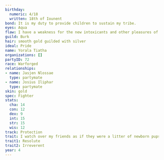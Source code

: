 ```yaml
---
birthday:
  numeric: 4/18
  written: 18th of Iounent
bond: It is my duty to provide children to sustain my tribe.
eyes: Aqua
flaw: I have a weakness for the new intoxicants and other pleasures of this land.
guild: Burk
hair: smooth gold guilded with silver
ideal: Pride
name: Yorala Tiatha
organizations: []
partyID: 72
race: Warforged
relationships:
- name: Jasjen Nlossae
  type: partymate
- name: Josius Iliphar
  type: partymate
skin: gold
spec: Fighter
stats:
  cha: 14
  con: 12
  dex: 9
  int: 15
  str: 15
  wis: 12
track: Protection
trait: I watch over my friends as if they were a litter of newborn pups.
trait1: Resolute
trait2: Irreverent
year: 4
---
```

